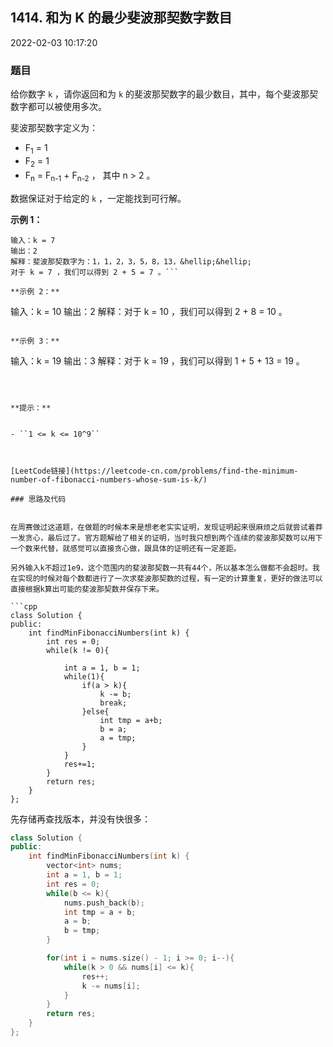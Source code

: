 ## 1414. 和为 K 的最少斐波那契数字数目

2022-02-03 10:17:20

### 题目

给你数字 ``k`` ，请你返回和为 ``k`` 的斐波那契数字的最少数目，其中，每个斐波那契数字都可以被使用多次。

斐波那契数字定义为：


- F<sub>1</sub> = 1
- F<sub>2</sub> = 1
- F<sub>n</sub> = F<sub>n-1</sub> + F<sub>n-2</sub> ， 其中 n > 2 。


数据保证对于给定的 ``k`` ，一定能找到可行解。



**示例 1：**

```
输入：k = 7
输出：2
解释：斐波那契数字为：1，1，2，3，5，8，13，&hellip;&hellip;
对于 k = 7 ，我们可以得到 2 + 5 = 7 。```

**示例 2：**

```
输入：k = 10
输出：2
解释：对于 k = 10 ，我们可以得到 2 + 8 = 10 。
```

**示例 3：**

```
输入：k = 19
输出：3
解释：对于 k = 19 ，我们可以得到 1 + 5 + 13 = 19 。
```



**提示：**


- ``1 <= k <= 10^9``



[LeetCode链接](https://leetcode-cn.com/problems/find-the-minimum-number-of-fibonacci-numbers-whose-sum-is-k/)

### 思路及代码


在周赛做过这道题，在做题的时候本来是想老老实实证明，发现证明起来很麻烦之后就尝试着莽一发贪心，最后过了。官方题解给了相关的证明，当时我只想到两个连续的斐波那契数可以用下一个数来代替，就感觉可以直接贪心做，跟具体的证明还有一定差距。

另外输入k不超过1e9，这个范围内的斐波那契数一共有44个，所以基本怎么做都不会超时。我在实现的时候对每个数都进行了一次求斐波那契数的过程，有一定的计算重复，更好的做法可以直接根据k算出可能的斐波那契数并保存下来。

```cpp
class Solution {
public:
    int findMinFibonacciNumbers(int k) {
        int res = 0;
        while(k != 0){
            
            int a = 1, b = 1;
            while(1){
                if(a > k){
                    k -= b;
                    break;
                }else{
                    int tmp = a+b;
                    b = a;
                    a = tmp;
                }
            }
            res+=1;
        }
        return res;
    }
};
```
先存储再查找版本，并没有快很多：

```cpp
class Solution {
public:
    int findMinFibonacciNumbers(int k) {
        vector<int> nums;
        int a = 1, b = 1;
        int res = 0;
        while(b <= k){
            nums.push_back(b);
            int tmp = a + b;
            a = b;
            b = tmp;
        }

        for(int i = nums.size() - 1; i >= 0; i--){
            while(k > 0 && nums[i] <= k){
                res++;
                k -= nums[i];
            }
        }
        return res;
    }
};
```